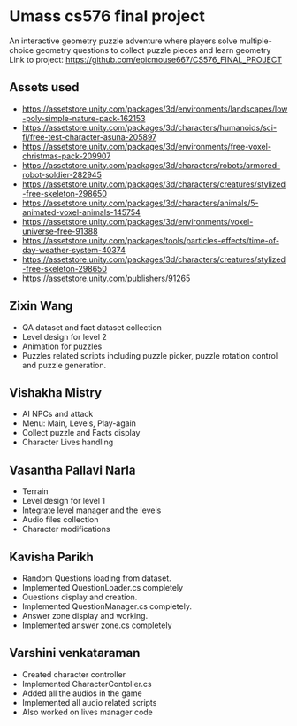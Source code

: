 # Umass cs576 final project
An interactive geometry puzzle adventure where players solve multiple-choice geometry questions to collect puzzle pieces and learn geometry
Link to project: https://github.com/epicmouse667/CS576_FINAL_PROJECT

## Assets used
- https://assetstore.unity.com/packages/3d/environments/landscapes/low-poly-simple-nature-pack-162153
- https://assetstore.unity.com/packages/3d/characters/humanoids/sci-fi/free-test-character-asuna-205897
- https://assetstore.unity.com/packages/3d/environments/free-voxel-christmas-pack-209907
- https://assetstore.unity.com/packages/3d/characters/robots/armored-robot-soldier-282945
- https://assetstore.unity.com/packages/3d/characters/creatures/stylized-free-skeleton-298650
- https://assetstore.unity.com/packages/3d/characters/animals/5-animated-voxel-animals-145754
- https://assetstore.unity.com/packages/3d/environments/voxel-universe-free-91388
- https://assetstore.unity.com/packages/tools/particles-effects/time-of-day-weather-system-40374
- https://assetstore.unity.com/packages/3d/characters/creatures/stylized-free-skeleton-298650
- https://assetstore.unity.com/publishers/91265

## Zixin Wang
- QA dataset and fact dataset collection
- Level design for level 2
- Animation for puzzles
- Puzzles related scripts including puzzle picker, puzzle rotation control and puzzle generation.

## Vishakha Mistry
 - AI NPCs and attack
 - Menu: Main, Levels, Play-again
 - Collect puzzle and Facts display
 - Character Lives handling

## Vasantha Pallavi Narla
 - Terrain
 - Level design for level 1
 - Integrate level manager and the levels
 - Audio files collection
 - Character modifications
   
## Kavisha Parikh
 - Random Questions loading from dataset.
 - Implemented QuestionLoader.cs completely
 - Questions display and creation.
 - Implemented QuestionManager.cs completely. 
 - Answer zone display and working.
 - Implemented answer zone.cs completely

## Varshini venkataraman
 - Created character controller
 - Implemented CharacterContoller.cs
 - Added all the audios in the game
 - Implemented all audio related scripts
 - Also worked on lives manager code
